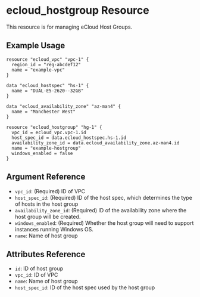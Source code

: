 # ecloud_hostgroup Resource

This resource is for managing eCloud Host Groups. 

## Example Usage

```hcl
resource "ecloud_vpc" "vpc-1" {
  region_id = "reg-abcdef12"
  name = "example-vpc"
}

data "ecloud_hostspec" "hs-1" {
  name = "DUAL-E5-2620--32GB"
}

data "ecloud_availability_zone" "az-man4" {
  name = "Manchester West"
}

resource "ecloud_hostgroup" "hg-1" {
  vpc_id = ecloud_vpc.vpc-1.id
  host_spec_id = data.ecloud_hostspec.hs-1.id
  availability_zone_id = data.ecloud_availability_zone.az-man4.id
  name = "example-hostgroup"
  windows_enabled = false
}
```

## Argument Reference

- `vpc_id`: (Required) ID of VPC
- `host_spec_id`: (Required) ID of the host spec, which determines the type of hosts in the host group
- `availability_zone_id`: (Required) ID of the availability zone where the host group will be created.
- `windows_enabled`: (Required) Whether the host group will need to support instances running Windows OS. 
- `name`: Name of host group

## Attributes Reference

- `id`: ID of host group
- `vpc_id`: ID of VPC
- `name`: Name of host group
- `host_spec_id`: ID of the host spec used by the host group